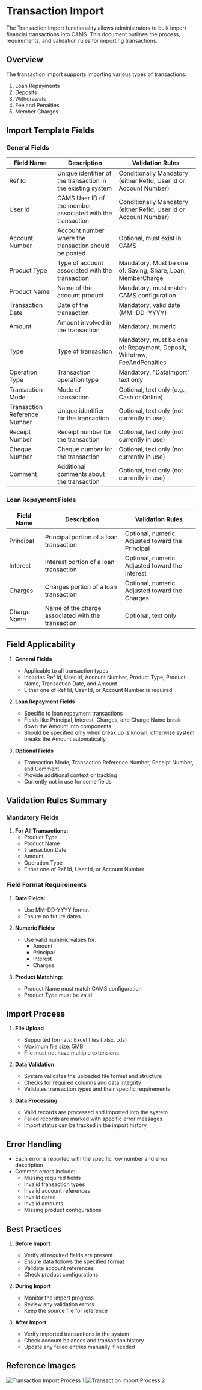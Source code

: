 # Transaction Import

The Transaction Import functionality allows administrators to bulk import financial transactions into CAMS. This document outlines the process, requirements, and validation rules for importing transactions.

## Overview

The transaction import supports importing various types of transactions:
1. Loan Repayments
2. Deposits
3. Withdrawals
4. Fee and Penalties
5. Member Charges

## Import Template Fields

### General Fields

| Field Name | Description | Validation Rules |
|------------|-------------|------------------|
| Ref Id | Unique identifier of the transaction in the existing system | Conditionally Mandatory (either RefId, User Id or Account Number) |
| User Id | CAMS User ID of the member associated with the transaction | Conditionally Mandatory (either RefId, User Id or Account Number) |
| Account Number | Account number where the transaction should be posted | Optional, must exist in CAMS |
| Product Type | Type of account associated with the transaction | Mandatory. Must be one of: Saving, Share, Loan, MemberCharge |
| Product Name | Name of the account product | Mandatory, must match CAMS configuration |
| Transaction Date | Date of the transaction | Mandatory, valid date (MM-DD-YYYY) |
| Amount | Amount involved in the transaction | Mandatory, numeric |
| Type | Type of transaction | Mandatory, must be one of: Repayment, Deposit, Withdraw, FeeAndPenalties |
| Operation Type | Transaction operation type | Mandatory, "DataImport" text only |
| Transaction Mode | Mode of transaction | Optional, text only (e.g., Cash or Online) |
| Transaction Reference Number | Unique identifier for the transaction | Optional, text only (not currently in use) |
| Receipt Number | Receipt number for the transaction | Optional, text only (not currently in use) |
| Cheque Number | Cheque number for the transaction | Optional, text only (not currently in use) |
| Comment | Additional comments about the transaction | Optional, text only (not currently in use) |

### Loan Repayment Fields

| Field Name | Description | Validation Rules |
|------------|-------------|------------------|
| Principal | Principal portion of a loan transaction | Optional, numeric. Adjusted toward the Principal |
| Interest | Interest portion of a loan transaction | Optional, numeric. Adjusted toward the Interest |
| Charges | Charges portion of a loan transaction | Optional, numeric. Adjusted toward the Charges |
| Charge Name | Name of the charge associated with the transaction | Optional, text only |

## Field Applicability

1. **General Fields**
   - Applicable to all transaction types
   - Includes Ref Id, User Id, Account Number, Product Type, Product Name, Transaction Date, and Amount
   - Either one of Ref Id, User Id, or Account Number is required

2. **Loan Repayment Fields**
   - Specific to loan repayment transactions
   - Fields like Principal, Interest, Charges, and Charge Name break down the Amount into components
   - Should be specified only when break up is known, otherwise system breaks the Amount automatically

3. **Optional Fields**
   - Transaction Mode, Transaction Reference Number, Receipt Number, and Comment
   - Provide additional context or tracking
   - Currently not in use for some fields

## Validation Rules Summary

### Mandatory Fields

1. **For All Transactions:**
   - Product Type
   - Product Name
   - Transaction Date
   - Amount
   - Operation Type
   - Either one of Ref Id, User Id, or Account Number

### Field Format Requirements

1. **Date Fields:**
   - Use MM-DD-YYYY format
   - Ensure no future dates

2. **Numeric Fields:**
   - Use valid numeric values for:
     - Amount
     - Principal
     - Interest
     - Charges

3. **Product Matching:**
   - Product Name must match CAMS configuration
   - Product Type must be valid

## Import Process

1. **File Upload**
   - Supported formats: Excel files (.xlsx, .xls)
   - Maximum file size: 5MB
   - File must not have multiple extensions

2. **Data Validation**
   - System validates the uploaded file format and structure
   - Checks for required columns and data integrity
   - Validates transaction types and their specific requirements

3. **Data Processing**
   - Valid records are processed and imported into the system
   - Failed records are marked with specific error messages
   - Import status can be tracked in the import history

## Error Handling

- Each error is reported with the specific row number and error description
- Common errors include:
  - Missing required fields
  - Invalid transaction types
  - Invalid account references
  - Invalid dates
  - Invalid amounts
  - Missing product configurations

## Best Practices

1. **Before Import**
   - Verify all required fields are present
   - Ensure data follows the specified format
   - Validate account references
   - Check product configurations

2. **During Import**
   - Monitor the import progress
   - Review any validation errors
   - Keep the source file for reference

3. **After Import**
   - Verify imported transactions in the system
   - Check account balances and transaction history
   - Update any failed entries manually if needed

## Reference Images
![Transaction Import Process 1](/img/transaction_import1.png)
![Transaction Import Process 2](/img/transaction_import2.png)
